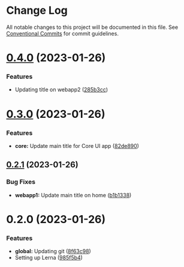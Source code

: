 # Change Log

All notable changes to this project will be documented in this file.
See [Conventional Commits](https://conventionalcommits.org) for commit guidelines.

# [0.4.0](https://github.com/carlosbvz/learning-lerna/compare/v0.3.0...v0.4.0) (2023-01-26)


### Features

* Updating title on webapp2 ([285b3cc](https://github.com/carlosbvz/learning-lerna/commit/285b3cce1280c6b645bf6238cb9b716a5401a91e))





# [0.3.0](https://github.com/carlosbvz/learning-lerna/compare/v0.2.1...v0.3.0) (2023-01-26)


### Features

* **core:** Update main title for Core UI app ([82de890](https://github.com/carlosbvz/learning-lerna/commit/82de89047b5ee8e7c61b6e0ec1e0a01a4bc46cc0))





## [0.2.1](https://github.com/carlosbvz/learning-lerna/compare/v0.2.0...v0.2.1) (2023-01-26)


### Bug Fixes

* **webapp1:** Update main title on home ([b1b1338](https://github.com/carlosbvz/learning-lerna/commit/b1b13387a20ea98b2748ca46a56205c69153594f))





# 0.2.0 (2023-01-26)


### Features

* **global:** Updating git ([8f63c98](https://github.com/carlosbvz/learning-lerna/commit/8f63c98c2bd8589118e475eab84e66f3d221bef0))
* Setting up Lerna ([985f5b4](https://github.com/carlosbvz/learning-lerna/commit/985f5b4674453f2546c8f69738bd9b60c3c2a941))
